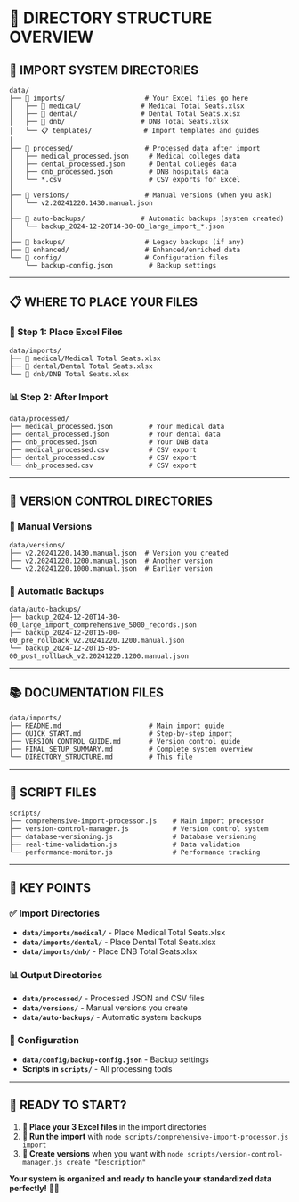 # 📁 **DIRECTORY STRUCTURE OVERVIEW**

## **🎯 IMPORT SYSTEM DIRECTORIES**

```
data/
├── 📁 imports/                    # Your Excel files go here
│   ├── 🏥 medical/               # Medical Total Seats.xlsx
│   ├── 🦷 dental/                # Dental Total Seats.xlsx
│   ├── 🏥 dnb/                   # DNB Total Seats.xlsx
│   └── 📋 templates/             # Import templates and guides
│
├── 📁 processed/                  # Processed data after import
│   ├── medical_processed.json     # Medical colleges data
│   ├── dental_processed.json      # Dental colleges data
│   ├── dnb_processed.json         # DNB hospitals data
│   └── *.csv                      # CSV exports for Excel
│
├── 📁 versions/                   # Manual versions (when you ask)
│   └── v2.20241220.1430.manual.json
│
├── 📁 auto-backups/              # Automatic backups (system created)
│   └── backup_2024-12-20T14-30-00_large_import_*.json
│
├── 📁 backups/                    # Legacy backups (if any)
├── 📁 enhanced/                   # Enhanced/enriched data
└── 📁 config/                     # Configuration files
    └── backup-config.json         # Backup settings
```

---

## **📋 WHERE TO PLACE YOUR FILES**

### **🚀 Step 1: Place Excel Files**
```
data/imports/
├── 🏥 medical/Medical Total Seats.xlsx
├── 🦷 dental/Dental Total Seats.xlsx
└── 🏥 dnb/DNB Total Seats.xlsx
```

### **📊 Step 2: After Import**
```
data/processed/
├── medical_processed.json         # Your medical data
├── dental_processed.json          # Your dental data
├── dnb_processed.json             # Your DNB data
├── medical_processed.csv          # CSV export
├── dental_processed.csv           # CSV export
└── dnb_processed.csv              # CSV export
```

---

## **🔄 VERSION CONTROL DIRECTORIES**

### **📝 Manual Versions**
```
data/versions/
├── v2.20241220.1430.manual.json  # Version you created
├── v2.20241220.1200.manual.json  # Another version
└── v2.20241220.1000.manual.json  # Earlier version
```

### **🔄 Automatic Backups**
```
data/auto-backups/
├── backup_2024-12-20T14-30-00_large_import_comprehensive_5000_records.json
├── backup_2024-12-20T15-00-00_pre_rollback_v2.20241220.1200.manual.json
└── backup_2024-12-20T15-05-00_post_rollback_v2.20241220.1200.manual.json
```

---

## **📚 DOCUMENTATION FILES**

```
data/imports/
├── README.md                      # Main import guide
├── QUICK_START.md                 # Step-by-step import
├── VERSION_CONTROL_GUIDE.md       # Version control guide
├── FINAL_SETUP_SUMMARY.md         # Complete system overview
└── DIRECTORY_STRUCTURE.md         # This file
```

---

## **🔧 SCRIPT FILES**

```
scripts/
├── comprehensive-import-processor.js    # Main import processor
├── version-control-manager.js           # Version control system
├── database-versioning.js               # Database versioning
├── real-time-validation.js              # Data validation
└── performance-monitor.js               # Performance tracking
```

---

## **🎯 KEY POINTS**

### **✅ Import Directories**
- **`data/imports/medical/`** - Place Medical Total Seats.xlsx
- **`data/imports/dental/`** - Place Dental Total Seats.xlsx  
- **`data/imports/dnb/`** - Place DNB Total Seats.xlsx

### **📊 Output Directories**
- **`data/processed/`** - Processed JSON and CSV files
- **`data/versions/`** - Manual versions you create
- **`data/auto-backups/`** - Automatic system backups

### **🔧 Configuration**
- **`data/config/backup-config.json`** - Backup settings
- **Scripts in `scripts/`** - All processing tools

---

## **🚀 READY TO START?**

1. **📁 Place your 3 Excel files** in the import directories
2. **🚀 Run the import** with `node scripts/comprehensive-import-processor.js import`
3. **🔄 Create versions** when you want with `node scripts/version-control-manager.js create "Description"`

**Your system is organized and ready to handle your standardized data perfectly!** 🎉✨
